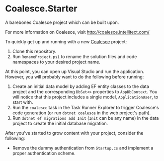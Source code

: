 # Coalesce.Starter
A barebones Coalesce project which can be built upon.

For more information on Coalesce, visit http://coalesce.intellitect.com/

To quickly get up and running with a new [Coalesce](https://github.com/IntelliTect/Coalesce) project:

1. Clone this repository.
1. Run `RenameProject.ps1` to rename the solution files and code namespaces to your desired project name.

At this point, you can open up Visual Studio and run the application. However, you will probably want to do the following before running:

1. Create an initial data model by adding EF entity classes to the data project and the corresponding `DbSet<>` properties to `AppDbContext`. You will notice that this project includes a single model, `ApplicationUser`, to start with.
1. Run the `coalesce` task in the Task Runner Explorer to trigger Coalesce's code generation (or run `dotnet coalesce` in the web project's path).
1. Run `dotnet ef migrations add Init` (`Init` can be any name) in the data project to create the initial database migration.

After you've started to grow content with your project, consider the following:

* Remove the dummy authentication from `Startup.cs` and implement a proper authentication scheme.
